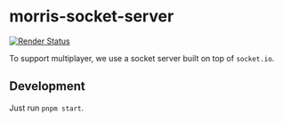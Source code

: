# morris-socket-server

[![Render Status](https://img.shields.io/badge/dynamic/json?url=https%3A%2F%2Frender-deploy-status.onrender.com%2Fsrv-cfgrc0pgp3jqehoco6dg&query=%24.status&style=flat-square&logo=Render&label=Render)](https://dashboard.render.com/web/srv-cfgrc0pgp3jqehoco6dg)

To support multiplayer, we use a socket server built on top of `socket.io`.

## Development

Just run `pnpm start`.
